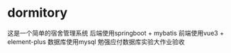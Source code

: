 # dormitory
这是一个简单的宿舍管理系统
后端使用springboot + mybatis 
前端使用vue3 + element-plus 
数据库使用mysql
勉强应付数据库实验大作业验收